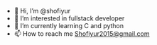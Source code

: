 - 👋 Hi, I’m @shofiyur
- 👀 I’m interested in fullstack developer
- 🌱 I’m currently learning C and python
- 📫 How to reach me Shofiyur2015@gmail.com

